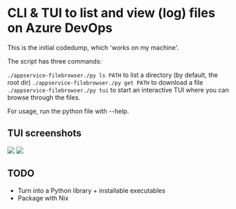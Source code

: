 # CLI & TUI to list and view (log) files on Azure DevOps

This is the initial codedump, which 'works on my machine'.

The script has three commands:

`./appservice-filebrowser./py ls PATH` to list a directory (by default, the root dir)
`./appservice-filebrowser./py get PATH` to download a file
`./appservice-filebrowser./py tui` to start an interactive TUI where you can browse through the files.

For usage, run the python file with --help.


## TUI screenshots
![](/Users/maarten/prive/azure-app-service-logs/screenshots/browse.png)
![](/Users/maarten/prive/azure-app-service-logs/screenshots/view_file.png)

## TODO
* Turn into a Python library + installable executables
* Package with Nix

